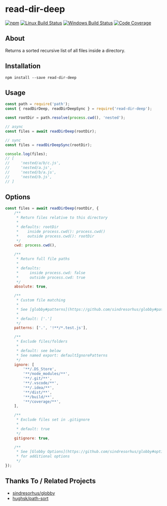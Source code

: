 # read-dir-deep

[![npm](https://img.shields.io/npm/v/read-dir-deep.svg?label=npm%20version)](https://www.npmjs.com/package/read-dir-deep)
[![Linux Build Status](https://img.shields.io/circleci/project/github/chrisblossom/read-dir-deep/master.svg?label=linux%20build)](https://circleci.com/gh/chrisblossom/read-dir-deep/tree/master)
[![Windows Build Status](https://img.shields.io/appveyor/ci/chrisblossom/read-dir-deep/master.svg?label=windows%20build)](https://ci.appveyor.com/project/chrisblossom/read-dir-deep/branch/master)
[![Code Coverage](https://img.shields.io/codecov/c/github/chrisblossom/read-dir-deep/master.svg)](https://codecov.io/gh/chrisblossom/read-dir-deep/branch/master)

## About

Returns a sorted recursive list of all files inside a directory.

## Installation

`npm install --save read-dir-deep`

## Usage

```js
const path = require('path');
const { readDirDeep, readDirDeepSync } = require('read-dir-deep');

const rootDir = path.resolve(process.cwd(), 'nested');

// async
const files = await readDirDeep(rootDir);

// sync
const files = readDirDeepSync(rootDir);

console.log(files);
// [
//     'nested/a/b/c.js',
//     'nested/a.js',
//     'nested/b/a.js',
//     'nested/b.js',
// ]
```

## Options

```js
const files = await readDirDeep(rootDir, {
	/**
	 * Return files relative to this directory
	 *
	 * defaults: rootDir
	 *    inside process.cwd(): process.cwd()
	 *    outside process.cwd(): rootDir
	 */
	cwd: process.cwd(),

	/**
	 * Return full file paths
	 *
	 * defaults:
	 *     inside process.cwd: false
	 *     outside process.cwd: true
	 */
	absolute: true,

	/**
	 * Custom file matching
	 *
	 * See [globby#patterns](https://github.com/sindresorhus/globby#patterns)
	 *
	 * default: ['.']
	 */
	patterns: ['.', '!**/*.test.js'],

	/**
	 * Exclude files/folders
	 *
	 * default: see below
	 * See named export: defaultIgnorePatterns
	 */
	ignore: [
		'**/.DS_Store',
		'**/node_modules/**',
		'**/.git/**',
		'**/.vscode/**',
		'**/.idea/**',
		'**/dist/**',
		'**/build/**',
		'**/coverage/**',
	],

	/**
	 * Exclude files set in .gitignore
	 *
	 * default: true
	 */
	gitignore: true,

	/**
	 * See [Globby Options](https://github.com/sindresorhus/globby#options)
	 * for additional options
	 */
});
```

## Thanks To / Related Projects

-   [sindresorhus/globby](https://github.com/sindresorhus/globby)
-   [hughsk/path-sort](https://github.com/hughsk/path-sort)
